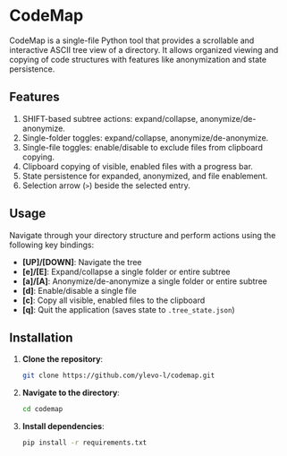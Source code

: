 # CodeMap

CodeMap is a single-file Python tool that provides a scrollable and interactive ASCII tree view of a directory. It allows organized viewing and copying of code structures with features like anonymization and state persistence.

## Features

1. SHIFT-based subtree actions: expand/collapse, anonymize/de-anonymize.
2. Single-folder toggles: expand/collapse, anonymize/de-anonymize.
3. Single-file toggles: enable/disable to exclude files from clipboard copying.
4. Clipboard copying of visible, enabled files with a progress bar.
5. State persistence for expanded, anonymized, and file enablement.
6. Selection arrow (`>`) beside the selected entry.

## Usage

Navigate through your directory structure and perform actions using the following key bindings:

- **[UP]/[DOWN]**: Navigate the tree
- **[e]/[E]**: Expand/collapse a single folder or entire subtree
- **[a]/[A]**: Anonymize/de-anonymize a single folder or entire subtree
- **[d]**: Enable/disable a single file
- **[c]**: Copy all visible, enabled files to the clipboard
- **[q]**: Quit the application (saves state to `.tree_state.json`)

## Installation

1. **Clone the repository**:

    ```bash
    git clone https://github.com/ylevo-l/codemap.git
    ```

2. **Navigate to the directory**:

    ```bash
    cd codemap
    ```

3. **Install dependencies**:

    ```bash
    pip install -r requirements.txt
    ```

    
